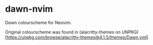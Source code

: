 # dawn-nvim
Dawn colourscheme for Neovim.


Original colourscheme was found in (alacritty-themes on UNPKG)[https://unpkg.com/browse/alacritty-themes@4.1.5/themes/Dawn.yml]
